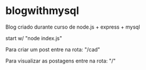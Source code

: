 # blogwithmysql
Blog criado durante curso de node.js + express + mysql

start w/ "node index.js"

Para criar um post entre na rota:
"/cad"

Para visualizar as postagens entre na rota:
"/"
